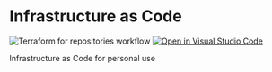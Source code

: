 # Infrastructure as Code

![Terraform for repositories workflow](https://github.com/vaclav-dvorak/iac/actions/workflows/tf-github-repo.yml/badge.svg)
[![Open in Visual Studio Code](https://open.vscode.dev/badges/open-in-vscode.svg)](https://open.vscode.dev/vaclav-dvorak/iac)

Infrastructure as Code for personal use

